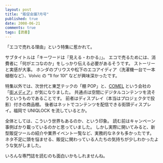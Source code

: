 ```yaml
---
layout: post
title: "販促会議7月号"
published: true
date: 2008-06-21
comments: true
tags: [読書]
---
```


「エコで売れる理由」という特集に惹かれて。

サブタイトルは「キーワードは『見える・わかる』」。
エコで売るためには、消費者に「何がエコなのか」をしっかり伝える必要があるそうです。
ストーリーと実感が大事。
ホンダのプリウスや松下のエコアイディア（洗濯機一台で一本植樹など）、Volvic の &#8220;1l for 10l&#8221; などが興味深かったです。

特集以外では、次世代と東芝テックの「棚 POP」と、[COMEL](http://www.comel.co.jp/) という会社の「[街メディア](街メディア)」が気になりました。
共通点は空間にデジタルコンテンツを流そうというものであることです。
前者はディスプレイ（本当はプロジェクタで投影）付きの商品棚。
後者はネットでコンテンツを配信できる街頭ディスプレイ。福岡で UNIQLOCK を流しているとか。

全体としては、こういう世界もあるのか、という印象。
読む前はキャンペーン事例ばかり載っているのかと思っていました。
しかし実際に開いてみると、新型販促ツールの紹介や業界イベント一覧など、実務的なネタも多かったです。
ネタ不足に頭を悩ませる、販促に関わっている人たちの気持ちが少しわかったような気がしました。

いろんな専門誌を読むのも面白いかもしれませんね。
